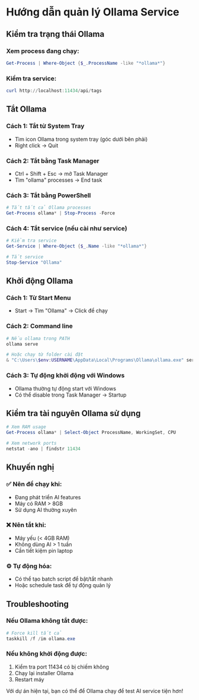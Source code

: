 # Hướng dẫn quản lý Ollama Service

## Kiểm tra trạng thái Ollama

### Xem process đang chạy:
```powershell
Get-Process | Where-Object {$_.ProcessName -like "*ollama*"}
```

### Kiểm tra service:
```powershell
curl http://localhost:11434/api/tags
```

## Tắt Ollama

### Cách 1: Tắt từ System Tray
- Tìm icon Ollama trong system tray (góc dưới bên phải)
- Right click → Quit

### Cách 2: Tắt bằng Task Manager
- Ctrl + Shift + Esc → mở Task Manager
- Tìm "ollama" processes → End task

### Cách 3: Tắt bằng PowerShell
```powershell
# Tắt tất cả Ollama processes
Get-Process ollama* | Stop-Process -Force
```

### Cách 4: Tắt service (nếu cài như service)
```powershell
# Kiểm tra service
Get-Service | Where-Object {$_.Name -like "*ollama*"}

# Tắt service
Stop-Service "Ollama"
```

## Khởi động Ollama

### Cách 1: Từ Start Menu
- Start → Tìm "Ollama" → Click để chạy

### Cách 2: Command line
```powershell
# Nếu ollama trong PATH
ollama serve

# Hoặc chạy từ folder cài đặt
& "C:\Users\$env:USERNAME\AppData\Local\Programs\Ollama\ollama.exe" serve
```

### Cách 3: Tự động khởi động với Windows
- Ollama thường tự động start với Windows
- Có thể disable trong Task Manager → Startup

## Kiểm tra tài nguyên Ollama sử dụng

```powershell
# Xem RAM usage
Get-Process ollama* | Select-Object ProcessName, WorkingSet, CPU

# Xem network ports
netstat -ano | findstr 11434
```

## Khuyến nghị

### ✅ Nên để chạy khi:
- Đang phát triển AI features
- Máy có RAM > 8GB
- Sử dụng AI thường xuyên

### ❌ Nên tắt khi:
- Máy yếu (< 4GB RAM)
- Không dùng AI > 1 tuần
- Cần tiết kiệm pin laptop

### ⚙️ Tự động hóa:
- Có thể tạo batch script để bật/tắt nhanh
- Hoặc schedule task để tự động quản lý

## Troubleshooting

### Nếu Ollama không tắt được:
```powershell
# Force kill tất cả
taskkill /f /im ollama.exe
```

### Nếu không khởi động được:
1. Kiểm tra port 11434 có bị chiếm không
2. Chạy lại installer Ollama
3. Restart máy

Với dự án hiện tại, bạn có thể để Ollama chạy để test AI service tiện hơn!